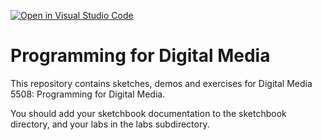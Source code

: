 [![Open in Visual Studio Code](https://classroom.github.com/assets/open-in-vscode-718a45dd9cf7e7f842a935f5ebbe5719a5e09af4491e668f4dbf3b35d5cca122.svg)](https://classroom.github.com/online_ide?assignment_repo_id=15224546&assignment_repo_type=AssignmentRepo)
# Programming for Digital Media

This repository contains sketches, demos and exercises for Digital Media 5508: Programming for Digital Media.

You should add your sketchbook documentation to the sketchbook directory, and your labs in the labs subdirectory. 